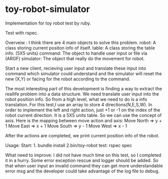 # toy-robot-simulator

Implementation for toy robot test by ruby. 

Test with rspec.



Overveiw :
  I think there are 4 main objects to solve this problem.
   robot: A class storing current positon info of itself.
   table: A class storing the table info. (5X5 units) 
   command: The object to handle user input or file via (ARGF)
   simulator: The object that really do the movement for robot.
   
  Start a new client, recieving user input and translate these input into command which simulator could understand and the simulator will reset the new (X,Y) or facing for the robot according to the command.


  The most interesting part of this development is finding a way to extract the reallife problem into a data structure. We need translate user input into the robot position info. So from a high level, what we need to do is a info translation.
  For this test,I use an array to store 4 directions(N,E,S,W). In order to implement the left and right action, just +1 or -1 on the index of the robot current direction.
  It is a 5X5 units table. So we can use the concept of axis. 
  Here is the mapping between move action and axis:
  Move North => y + 1
  Move East => x + 1
  Move South => y - 1
  Move West => x - 1

  After the actions are completed, we print current position info of the robot.
  
Usage:
  Start: 1. bundle install 
         2.bin/toy-robot
  test: rspec spec
  
  
What need to improve:
  I did not have much time on this test, so I completed it in a hurry. Some error exception rescue and logger should be added. So that when user input an invalid command they can get more understandable error msg and the developer could take advantage of the log file to debug. 
